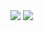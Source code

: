 <div id="stats">
  <img src="https://github-readme-stats.vercel.app/api?username=AlisonFDLHC&theme=synthwave">
  <img src="https://github-readme-stats.vercel.app/api/top-langs/?username=AlisonFDLHC&layout=compact">
</div>
